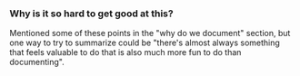 ### Why is it so hard to get good at this?

Mentioned some of these points in the "why do we document" section, but one way
to try to summarize could be "there's almost always something that feels
valuable to do that is also much more fun to do than documenting".

